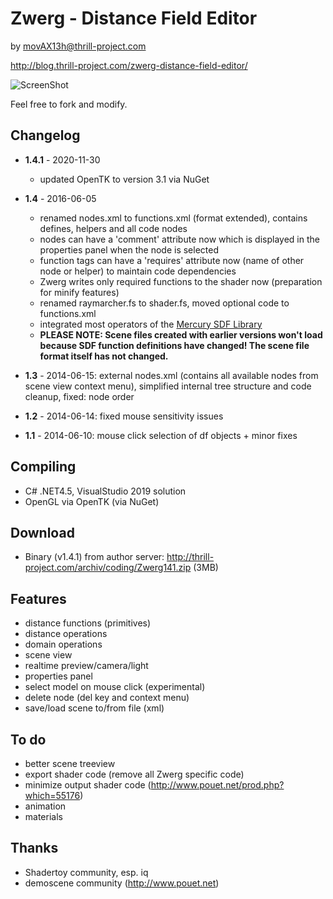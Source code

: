 # Zwerg - Distance Field Editor

by movAX13h@thrill-project.com

http://blog.thrill-project.com/zwerg-distance-field-editor/

![ScreenShot](http://blog.thrill-project.com/wp-content/uploads/2014/10/screenshot.png)

Feel free to fork and modify.

## Changelog

- **1.4.1** - 2020-11-30
  - updated OpenTK to version 3.1 via NuGet

- **1.4** - 2016-06-05
  - renamed nodes.xml to functions.xml (format extended), contains defines, helpers and all code nodes
  - nodes can have a 'comment' attribute now which is displayed in the properties panel when the node is selected
  - function tags can have a 'requires' attribute now (name of other node or helper) to maintain code dependencies
  - Zwerg writes only required functions to the shader now (preparation for minify features)
  - renamed raymarcher.fs to shader.fs, moved optional code to functions.xml
  - integrated most operators of the [Mercury SDF Library](http://mercury.sexy/hg_sdf/)
  - **PLEASE NOTE: Scene files created with earlier versions won't load because SDF function definitions have changed! The scene file format itself has not changed.**
  
- **1.3** - 2014-06-15: external nodes.xml (contains all available nodes from scene view context menu), simplified internal tree structure and code cleanup, fixed: node order
- **1.2** - 2014-06-14: fixed mouse sensitivity issues
- **1.1** - 2014-06-10: mouse click selection of df objects + minor fixes

## Compiling
- C# .NET4.5, VisualStudio 2019 solution
- OpenGL via OpenTK (via NuGet)

## Download
- Binary (v1.4.1) from author server: http://thrill-project.com/archiv/coding/Zwerg141.zip (3MB)

## Features
- distance functions (primitives)
- distance operations
- domain operations
- scene view
- realtime preview/camera/light
- properties panel
- select model on mouse click (experimental)
- delete node (del key and context menu)
- save/load scene to/from file (xml)

## To do
- better scene treeview
- export shader code (remove all Zwerg specific code)
- minimize output shader code (http://www.pouet.net/prod.php?which=55176)
- animation
- materials

## Thanks
- Shadertoy community, esp. iq
- demoscene community (http://www.pouet.net)
